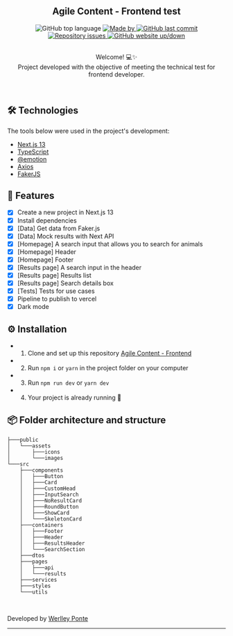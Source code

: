 <h2 align="center">Agile Content - Frontend test</h2>

<div align="center">
  <img alt="GitHub top language" src="https://img.shields.io/github/languages/top/werlleyg/agile-content-frontend-test?color=9747FF">

  <a href="https://www.linkedin.com/in/werlleyg/" target="_blank" rel="noopener noreferrer">
    <img alt="Made by" src="https://img.shields.io/badge/developed%20by-Werlley Ponte-9747FF">
  </a>
  
  <a href="https://github.com/werlleyh/agile-content-frontend-test/commits/main">
    <img alt="GitHub last commit" src="https://img.shields.io/github/last-commit/werlleyg/agile-content-frontend-test?color=9747FF">
  </a>

  <a href="https://github.com/werlleyg/agile-content-frontend-test/issues">
    <img alt="Repository issues" src="https://img.shields.io/github/issues/werlleyg/agile-content-frontend-test?color=9747FF">
  </a>

  <a href="https://#">
    <img alt="GitHub website up/down" src="https://img.shields.io/website-up-down-green-red/https/agile-content-frontend-test.vercel.app.svg">
  </a>
</div>
<br/>
<p align="center">
  Welcome! 💻✨<br/>
  Project developed with the objective of meeting the technical test for frontend developer.
</p>

<br/>

## 🛠 Technologies

The tools below were used in the project's development:

- [Next.js 13](https://nextjs.org/)
- [TypeScript](https://www.typescriptlang.org/)
- [@emotion](https://emotion.sh/docs/introduction)
- [Axios](https://axios-http.com/)
- [FakerJS](https://fakerjs.dev/)

## :space_invader: Features

- [x] Create a new project in Next.js 13
- [x] Install dependencies
- [x] [Data] Get data from Faker.js
- [x] [Data] Mock results with Next API
- [x] [Homepage] A search input that allows you to search for animals
- [x] [Homepage] Header
- [x] [Homepage] Footer
- [x] [Results page] A search input in the header
- [x] [Results page] Results list
- [x] [Results page] Search details box
- [x] [Tests] Tests for use cases
- [x] Pipeline to publish to vercel
- [x] Dark mode

## ⚙ Installation

- 1. Clone and set up this repository [Agile Content - Frontend](https://github.com/werlleyg/agile-content-frontend-test)
- 2. Run `npm i` or `yarn` in the project folder on your computer
- 3. Run `npm run dev` or `yarn dev`
- 4. Your project is already running 🔭

 
## 📦 Folder architecture and structure

```plaintext
├───public
│   └───assets
│       ├───icons
│       └───images
└───src
    ├───components
    │   ├───Button
    │   ├───Card
    │   ├───CustomHead
    │   ├───InputSearch
    │   ├───NoResultCard
    │   ├───RoundButton
    │   ├───ShowCard
    │   └───SkeletonCard
    ├───containers
    │   ├───Footer
    │   ├───Header
    │   ├───ResultsHeader
    │   └───SearchSection
    ├───dtos
    ├───pages
    │   ├───api
    │   └───results
    ├───services
    ├───styles
    └───utils
```


<br/>

Developed by [Werlley Ponte](https://linkedin.com/in/werlleyg)

---
